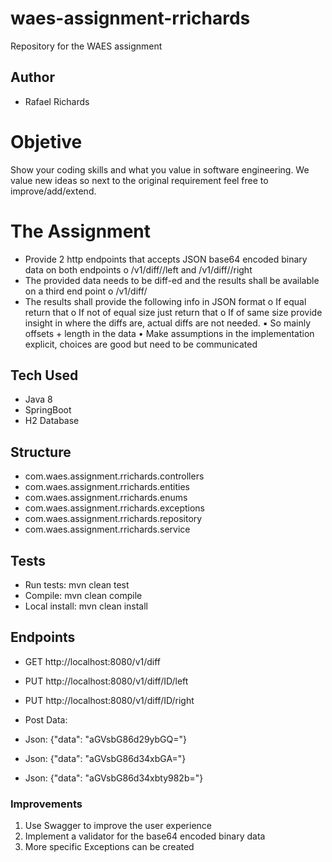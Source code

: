 # waes-assignment-rrichards
Repository for the WAES assignment

## Author
* Rafael Richards

# Objetive

Show your coding skills and what you value in software engineering. We value new ideas so next to the original requirement feel free to improve/add/extend. 

# The Assignment

* Provide 2 http endpoints that accepts JSON base64 encoded binary data on both endpoints 
    o <host>/v1/diff/<ID>/left and <host>/v1/diff/<ID>/right 
* The provided data needs to be diff-ed and the results shall be available on a third end point 
    o <host>/v1/diff/<ID> 
* The results shall provide the following info in JSON format 
    o If equal return that 
    o If not of equal size just return that 
    o If of same size provide insight in where the diffs are, actual diffs are not needed. 
      ▪ So mainly offsets + length in the data 
• Make assumptions in the implementation explicit, choices are good but need to be communicated 


## Tech Used
* Java 8
* SpringBoot
* H2 Database

## Structure
* com.waes.assignment.rrichards.controllers
* com.waes.assignment.rrichards.entities
* com.waes.assignment.rrichards.enums
* com.waes.assignment.rrichards.exceptions
* com.waes.assignment.rrichards.repository
* com.waes.assignment.rrichards.service

## Tests

*  Run tests: mvn clean test
*  Compile: mvn clean compile
*  Local install: mvn clean install

## Endpoints
*  GET http://localhost:8080/v1/diff
*  PUT http://localhost:8080/v1/diff/ID/left
*  PUT http://localhost:8080/v1/diff/ID/right

* Post Data: 

* Json: {"data": "aGVsbG86d29ybGQ="}
* Json: {"data": "aGVsbG86d34xbGA="}
* Json: {"data": "aGVsbG86d34xbty982b="}


### Improvements

1. Use Swagger to improve the user experience
2. Implement a validator for the base64 encoded binary data
3. More specific Exceptions can be created
